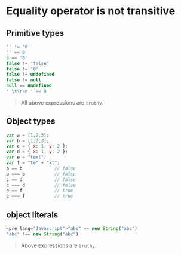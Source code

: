 # Equality operator is not transitive

## Primitive types
```js
'' != '0'
'' == 0
0 == '0'
false != 'false'
false != '0'
false != undefined
false != null
null == undefined
' \t\r\n ' == 0
```
> All above expressions are `truthy`.

## Object types
```js
var a = [1,2,3]; 
var b = [1,2,3]; 
var c = { x: 1, y: 2 }; 
var d = { x: 1, y: 2 };  
var e = "text"; 
var f = "te" + "xt";  
a == b            // false 
a === b           // false  
c == d            // false 
c === d           // false  
e == f            // true 
e === f           // true 
```

## object literals
```js
<pre lang="Javascript">"abc" == new String("abc")
"abc" !== new String("abc")
```
> Above expressions are `truthy`.